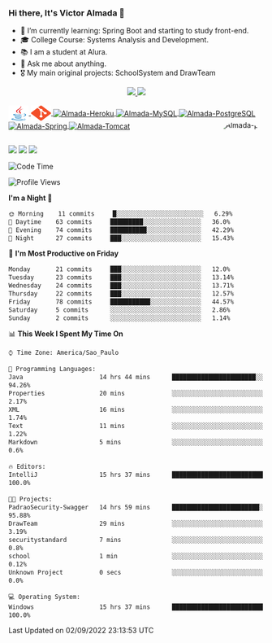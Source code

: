 ### Hi there, It's Victor Almada 👋


- 🌱 I’m currently learning: Spring Boot and starting to study front-end.
- 🎓 College Course: Systems Analysis and Development.
- 📚  I am a student at Alura.
- 💬 Ask me about anything.
- 🎖 My main original projects: SchoolSystem and DrawTeam


<div align="center">
  <a href="https://github.com/Almadavic">
  <img height="180em" src="https://github-readme-stats.vercel.app/api?username=Almadavic&show_icons=true&theme=dracula&include_all_commits=true&count_private=true"/>
  <img height="180em" src="https://github-readme-stats.vercel.app/api/top-langs/?username=Almadavic&layout=compact&langs_count=7&theme=dracula"/>
</div>
<div style="display: inline_block"><br>
  <img align="center" alt="Almada-Java" height="30" width="40" src="https://raw.githubusercontent.com/devicons/devicon/master/icons/java/java-original.svg">
  <img align="center" alt="Almada-Git" height="30" width="40" src="https://raw.githubusercontent.com/devicons/devicon/master/icons/git/git-original.svg">
  <img align="center" alt="Almada-Heroku" height="30" width="40" src="https://cdn.jsdelivr.net/gh/devicons/devicon/icons/heroku/heroku-plain-wordmark.svg" />             
  <img align="center" alt="Almada-MySQL" height="30" width="40" src="https://cdn.jsdelivr.net/gh/devicons/devicon/icons/mysql/mysql-original-wordmark.svg" />
  <img align="center" alt="Almada-PostgreSQL" height="30" width="40" src="https://cdn.jsdelivr.net/gh/devicons/devicon/icons/postgresql/postgresql-plain-wordmark.svg" />
  <img align="center" alt="Almada-Spring" height="30" width="40" src="https://cdn.jsdelivr.net/gh/devicons/devicon/icons/spring/spring-original-wordmark.svg" />
  <img align="center" alt="Almada-Tomcat" height="30" width="40" src="https://cdn.jsdelivr.net/gh/devicons/devicon/icons/tomcat/tomcat-original-wordmark.svg" />
  <img align="right" alt="Almada-pic" height="150" style="border-radius:50px;" src="https://user-images.githubusercontent.com/85299065/185514627-94fcf387-edc6-4c24-88f1-b4873ccd49e9.png">
</div>
  
  ##
 
<div> 
  <a href="https://www.youtube.com/channel/UCUrcUNA90M_ZqLEcQxd3UNA" target="_blank"><img src="https://img.shields.io/badge/YouTube-FF0000?style=for-the-badge&logo=youtube&logoColor=white" target="_blank"></a>
 <a href = "mailto:almadavic@live.com"><img src="https://img.shields.io/badge/-Gmail-%23333?style=for-the-badge&logo=gmail&logoColor=white" target="_blank"></a>
  <a href="https://www.linkedin.com/in/victoralmada/" target="_blank"><img src="https://img.shields.io/badge/-LinkedIn-%230077B5?style=for-the-badge&logo=linkedin&logoColor=white" target="_blank"></a> 
</div>

<!--START_SECTION:waka-->
![Code Time](http://img.shields.io/badge/Code%20Time-39%20hrs%2027%20mins-blue)

![Profile Views](http://img.shields.io/badge/Profile%20Views-25-blue)

**I'm a Night 🦉** 

```text
🌞 Morning    11 commits     █░░░░░░░░░░░░░░░░░░░░░░░░   6.29% 
🌆 Daytime    63 commits     █████████░░░░░░░░░░░░░░░░   36.0% 
🌃 Evening    74 commits     ██████████░░░░░░░░░░░░░░░   42.29% 
🌙 Night      27 commits     ███░░░░░░░░░░░░░░░░░░░░░░   15.43%

```
📅 **I'm Most Productive on Friday** 

```text
Monday       21 commits     ███░░░░░░░░░░░░░░░░░░░░░░   12.0% 
Tuesday      23 commits     ███░░░░░░░░░░░░░░░░░░░░░░   13.14% 
Wednesday    24 commits     ███░░░░░░░░░░░░░░░░░░░░░░   13.71% 
Thursday     22 commits     ███░░░░░░░░░░░░░░░░░░░░░░   12.57% 
Friday       78 commits     ███████████░░░░░░░░░░░░░░   44.57% 
Saturday     5 commits      ░░░░░░░░░░░░░░░░░░░░░░░░░   2.86% 
Sunday       2 commits      ░░░░░░░░░░░░░░░░░░░░░░░░░   1.14%

```


📊 **This Week I Spent My Time On** 

```text
⌚︎ Time Zone: America/Sao_Paulo

💬 Programming Languages: 
Java                     14 hrs 44 mins      ███████████████████████░░   94.26% 
Properties               20 mins             ░░░░░░░░░░░░░░░░░░░░░░░░░   2.17% 
XML                      16 mins             ░░░░░░░░░░░░░░░░░░░░░░░░░   1.74% 
Text                     11 mins             ░░░░░░░░░░░░░░░░░░░░░░░░░   1.22% 
Markdown                 5 mins              ░░░░░░░░░░░░░░░░░░░░░░░░░   0.6%

🔥 Editors: 
IntelliJ                 15 hrs 37 mins      █████████████████████████   100.0%

🐱‍💻 Projects: 
PadraoSecurity-Swagger   14 hrs 59 mins      ████████████████████████░   95.88% 
DrawTeam                 29 mins             ░░░░░░░░░░░░░░░░░░░░░░░░░   3.19% 
securitystandard         7 mins              ░░░░░░░░░░░░░░░░░░░░░░░░░   0.8% 
school                   1 min               ░░░░░░░░░░░░░░░░░░░░░░░░░   0.12% 
Unknown Project          0 secs              ░░░░░░░░░░░░░░░░░░░░░░░░░   0.0%

💻 Operating System: 
Windows                  15 hrs 37 mins      █████████████████████████   100.0%

```


 Last Updated on 02/09/2022 23:13:53 UTC
<!--END_SECTION:waka-->

